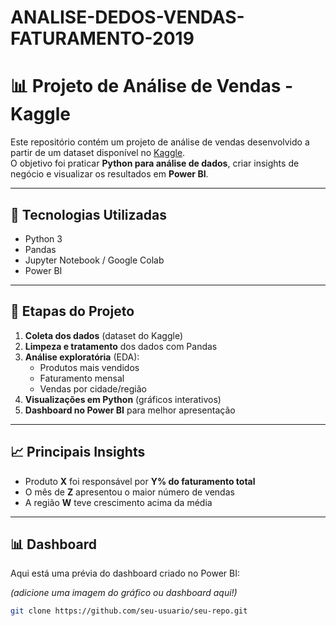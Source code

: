 # ANALISE-DEDOS-VENDAS-FATURAMENTO-2019

# 📊 Projeto de Análise de Vendas - Kaggle

Este repositório contém um projeto de análise de vendas desenvolvido a partir de um dataset disponível no [Kaggle](https://www.kaggle.com/).  
O objetivo foi praticar **Python para análise de dados**, criar insights de negócio e visualizar os resultados em **Power BI**.

---

## 🔧 Tecnologias Utilizadas
- Python 3  
- Pandas   
- Jupyter Notebook / Google Colab  
- Power BI  

---

## 📌 Etapas do Projeto
1. **Coleta dos dados** (dataset do Kaggle)  
2. **Limpeza e tratamento** dos dados com Pandas  
3. **Análise exploratória** (EDA):  
   - Produtos mais vendidos  
   - Faturamento mensal  
   - Vendas por cidade/região  
4. **Visualizações em Python** (gráficos interativos)  
5. **Dashboard no Power BI** para melhor apresentação  

---

## 📈 Principais Insights
- Produto **X** foi responsável por **Y% do faturamento total**  
- O mês de **Z** apresentou o maior número de vendas  
- A região **W** teve crescimento acima da média  

---

## 📊 Dashboard
Aqui está uma prévia do dashboard criado no Power BI:  

*(adicione uma imagem do gráfico ou dashboard aqui!)*  


   ```bash
   git clone https://github.com/seu-usuario/seu-repo.git
